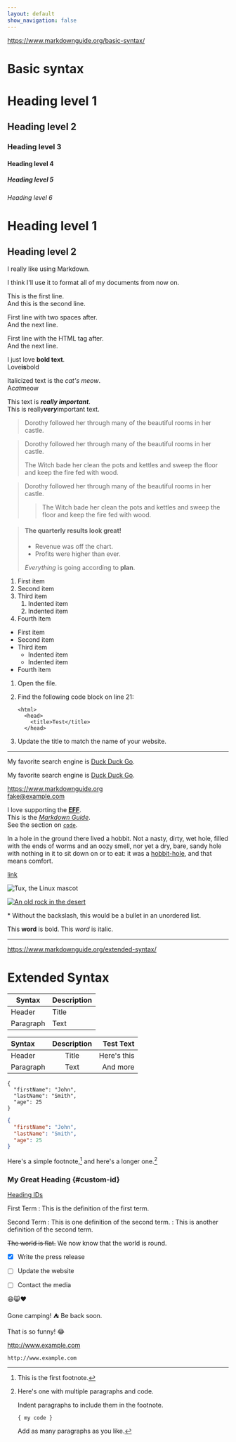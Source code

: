 ```yaml
---
layout: default
show_navigation: false
---
```

https://www.markdownguide.org/basic-syntax/

# Basic syntax

# Heading level 1
## Heading level 2
### Heading level 3
#### Heading level 4
##### Heading level 5
###### Heading level 6

Heading level 1
===============

Heading level 2
---------------


I really like using Markdown.

I think I'll use it to format all of my documents from now on. 


This is the first line.  
And this is the second line. 


First line with two spaces after.  
And the next line.

First line with the HTML tag after.<br>
And the next line.



I just love **bold text**.  
Love**is**bold 


Italicized text is the *cat's meow*.  
A*cat*meow 


This text is ***really important***.  
This is really***very***important text. <!-- problem  -->


> Dorothy followed her through many of the beautiful rooms in her castle.


> Dorothy followed her through many of the beautiful rooms in her castle.
>
> The Witch bade her clean the pots and kettles and sweep the floor and keep the fire fed with wood.


> Dorothy followed her through many of the beautiful rooms in her castle.
>
>> The Witch bade her clean the pots and kettles and sweep the floor and keep the fire fed with wood.



> #### The quarterly results look great!
>
> - Revenue was off the chart.
> - Profits were higher than ever.
>
>  *Everything* is going according to **plan**.



1. First item
2. Second item
3. Third item
    1. Indented item
    2. Indented item
4. Fourth item 


- First item
- Second item
- Third item
    - Indented item
    - Indented item
- Fourth item 



1.  Open the file.
2.  Find the following code block on line 21:

        <html>
          <head>
            <title>Test</title>
          </head>

3.  Update the title to match the name of your website.


---


My favorite search engine is [Duck Duck Go](https://duckduckgo.com).

My favorite search engine is [Duck Duck Go](https://duckduckgo.com "The best search engine for privacy").


<https://www.markdownguide.org>  
<fake@example.com>


I love supporting the **[EFF](https://eff.org)**.  
This is the *[Markdown Guide](https://www.markdownguide.org)*.  
See the section on [`code`](#code).

<!-- start problem  -->
In a hole in the ground there lived a hobbit. Not a nasty, dirty, wet hole, filled with the ends
of worms and an oozy smell, nor yet a dry, bare, sandy hole with nothing in it to sit down on or to
eat: it was a [hobbit-hole][1], and that means comfort.

[1]: <https://en.wikipedia.org/wiki/Hobbit#Lifestyle> "Hobbit lifestyles"
<!-- end problem  -->


[link](https://www.example.com/my%20great%20page)

<!-- start problem  -->
![Tux, the Linux mascot](/assets/images/bossRush.jpg)

[![An old rock in the desert](/assets/images/bossRush.jpg "Shiprock, New Mexico by Beau Rogers")](https://www.flickr.com/photos/beaurogers/31833779864/in/photolist-Qv3rFw-34mt9F-a9Cmfy-5Ha3Zi-9msKdv-o3hgjr-hWpUte-4WMsJ1-KUQ8N-deshUb-vssBD-6CQci6-8AFCiD-zsJWT-nNfsgB-dPDwZJ-bn9JGn-5HtSXY-6CUhAL-a4UTXB-ugPum-KUPSo-fBLNm-6CUmpy-4WMsc9-8a7D3T-83KJev-6CQ2bK-nNusHJ-a78rQH-nw3NvT-7aq2qf-8wwBso-3nNceh-ugSKP-4mh4kh-bbeeqH-a7biME-q3PtTf-brFpgb-cg38zw-bXMZc-nJPELD-f58Lmo-bXMYG-bz8AAi-bxNtNT-bXMYi-bXMY6-bXMYv)
<!-- end problem  -->



\* Without the backslash, this would be a bullet in an unordered list.


This **word** is bold. This <em>word</em> is italic.

---

https://www.markdownguide.org/extended-syntax/

# Extended Syntax

| Syntax      | Description |
| ----------- | ----------- |
| Header      | Title       |
| Paragraph   | Text        |


| Syntax      | Description | Test Text     |
| :---        |    :----:   |          ---: |
| Header      | Title       | Here's this   |
| Paragraph   | Text        | And more      |


```
{
  "firstName": "John",
  "lastName": "Smith",
  "age": 25
}
```

```json
{
  "firstName": "John",
  "lastName": "Smith",
  "age": 25
}
```


Here's a simple footnote,[^1] and here's a longer one.[^bignote]

[^1]: This is the first footnote.

[^bignote]: Here's one with multiple paragraphs and code.

    Indent paragraphs to include them in the footnote.

    `{ my code }`

    Add as many paragraphs as you like.


### My Great Heading {#custom-id}

[Heading IDs](#heading-ids)


First Term
: This is the definition of the first term.

Second Term
: This is one definition of the second term.
: This is another definition of the second term.


~~The world is flat.~~ We now know that the world is round.


- [x] Write the press release
- [ ] Update the website
- [ ] Contact the media


😄😸❤️


Gone camping! :tent: Be back soon.

That is so funny! :joy:


http://www.example.com


`http://www.example.com`